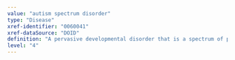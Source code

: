 ```yaml
---
value: "autism spectrum disorder"
type: "Disease"
xref-identifier: "0060041"
xref-dataSource: "DOID"
definition: "A pervasive developmental disorder that is a spectrum of psychological conditions. The disease has_symptom widespread abnormalities of social interactions and communication, has_symptom severely restricted interests and has_symptom highly repetitive behavior."
level: "4"
---
```

